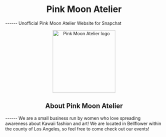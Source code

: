 <h1 align="center">Pink Moon Atelier</h1>
------
Unofficial Pink Moon Atelier Website for Snapchat
<p align="center">
    <img width="200" src="![MetaBanner](https://user-images.githubusercontent.com/124644615/234117781-e5dc77a8-e784-47e5-9e25-966291a795cd.png)
 " alt="Pink Moon Atelier logo">
</p>
<h2 align="center">About Pink Moon Atelier</h2>
------
We are a small business run by women who love spreading awareness about Kawaii fashion and art! We are located in Bellflower within the county of Los Angeles, so feel free to come check out our events!


